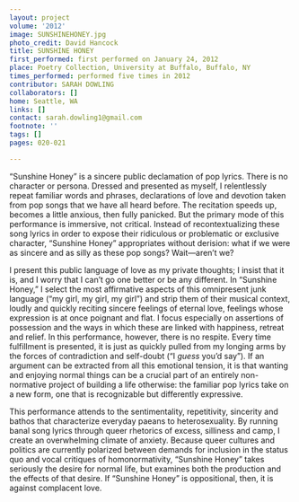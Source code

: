 ```yaml
---
layout: project
volume: '2012'
image: SUNSHINEHONEY.jpg
photo_credit: David Hancock
title: SUNSHINE HONEY
first_performed: first performed on January 24, 2012
place: Poetry Collection, University at Buffalo, Buffalo, NY
times_performed: performed five times in 2012
contributor: SARAH DOWLING
collaborators: []
home: Seattle, WA
links: []
contact: sarah.dowling1@gmail.com
footnote: ''
tags: []
pages: 020-021

---
```


“Sunshine Honey” is a sincere public declamation of pop lyrics. There is no character or persona. Dressed and presented as myself, I relentlessly repeat familiar words and phrases, declarations of love and devotion taken from pop songs that we have all heard before. The recitation speeds up, becomes a little anxious, then fully panicked. But the primary mode of this performance is immersive, not critical. Instead of recontextualizing these song lyrics in order to expose their ridiculous or problematic or exclusive character, “Sunshine Honey” appropriates without derision: what if we were as sincere and as silly as these pop songs? Wait—aren’t we?

I present this public language of love as my private thoughts; I insist that it is, and I worry that I can’t go one better or be any different. In “Sunshine Honey,” I select the most affirmative aspects of this omnipresent junk language (“my girl, my girl, my girl”) and strip them of their musical context, loudly and quickly reciting sincere feelings of eternal love, feelings whose expression is at once poignant and flat. I focus especially on assertions of possession and the ways in which these are linked with happiness, retreat and relief. In this performance, however, there is no respite. Every time fulfillment is presented, it is just as quickly pulled from my longing arms by the forces of contradiction and self-doubt (“I _guess_ you’d say”). If an argument can be extracted from all this emotional tension, it is that wanting and enjoying normal things can be a crucial part of an entirely non-normative project of building a life otherwise: the familiar pop lyrics take on a new form, one that is recognizable but differently expressive.

This performance attends to the sentimentality, repetitivity, sincerity and bathos that characterize everyday paeans to heterosexuality. By running banal song lyrics through queer rhetorics of excess, silliness and camp, I create an overwhelming climate of anxiety. Because queer cultures and politics are currently polarized between demands for inclusion in the status quo and vocal critiques of homonormativity, “Sunshine Honey” takes seriously the desire for normal life, but examines both the production and the effects of that desire. If “Sunshine Honey” is oppositional, then, it is against complacent love.
